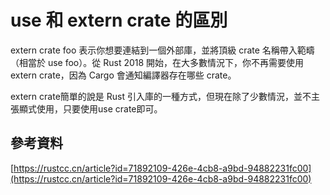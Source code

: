 # use 和 extern crate 的區別

extern crate foo 表示你想要連結到一個外部庫，並將頂級 crate 名稱帶入範疇（相當於 use foo）。從 Rust 2018 開始，在大多數情況下，你不再需要使用 extern crate，因為 Cargo 會通知編譯器存在哪些 crate。

extern crate簡單的說是 Rust 引入庫的一種方式，但現在除了少數情況，並不主張顯式使用，只要使用use crate即可。

## 參考資料

[https://rustcc.cn/article?id=71892109-426e-4cb8-a9bd-94882231fc00](https://rustcc.cn/article?id=71892109-426e-4cb8-a9bd-94882231fc00)
